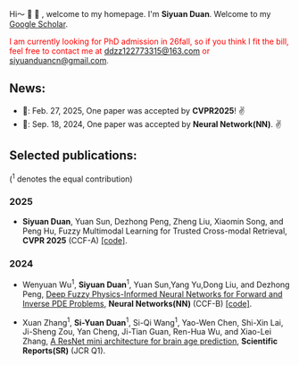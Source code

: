 Hi～ :wave: :star2: , welcome to my homepage. I'm **Siyuan Duan**. Welcome to my [Google Scholar](https://scholar.google.com/citations?hl=en&user=Zck_72MAAAAJ).

<font color="red">I am currently looking for PhD admission in 26fall, so if you think I fit the bill, feel free to contact me at ddzz122773315@163.com or siyuanduancn@gmail.com.</font>

  
## News:
+ :page_facing_up:: Feb. 27, 2025, One paper was accepted by **CVPR2025**! :v:
+ :page_facing_up:: Sep. 18, 2024, One paper was accepted by **Neural Network(NN)**. :v:


## Selected publications:
(<sup>1</sup> denotes the equal contribution)

### 2025

+ **Siyuan Duan**, Yuan Sun, Dezhong Peng, Zheng Liu, Xiaomin Song, and Peng Hu, Fuzzy Multimodal Learning for Trusted Cross-modal Retrieval, **CVPR 2025** (CCF-A) [[code]](https://github.com/siyuancncd/FUME).

### 2024

+ Wenyuan Wu<sup>1</sup>, **Siyuan Duan**<sup>1</sup>, Yuan Sun,Yang Yu,Dong Liu, and Dezhong Peng, [Deep Fuzzy Physics-Informed Neural Networks for Forward and Inverse PDE Problems](https://www.sciencedirect.com/science/article/pii/S0893608024006749), **Neural Networks(NN)** (CCF-B) [[code]](https://github.com/siyuancncd/FPINNs).


+ Xuan Zhang<sup>1</sup>, **Si-Yuan Duan**<sup>1</sup>, Si-Qi Wang<sup>1</sup>, Yao-Wen Chen, Shi-Xin Lai, Ji-Sheng Zou, Yan Cheng, Ji-Tian Guan, Ren-Hua Wu, and Xiao-Lei Zhang, [A ResNet mini architecture for brain age prediction](https://www.nature.com/articles/s41598-024-61915-5), **Scientific Reports(SR)** (JCR Q1).



<!--
**duansiyuanNB/duansiyuanNB** is a ✨ _special_ ✨ repository because its `README.md` (this file) appears on your GitHub profile.

Here are some ideas to get you started:

- 🔭 I’m currently working on ...
- 🌱 I’m currently learning ...
- 👯 I’m looking to collaborate on ...
- 🤔 I’m looking for help with ...
- 💬 Ask me about ...
- 📫 How to reach me: ...
- 😄 Pronouns: ...
- ⚡ Fun fact: ...
👋
-->
